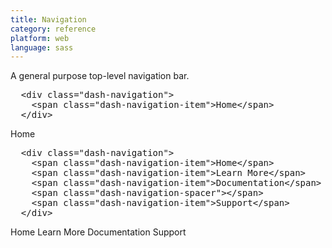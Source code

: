 ```yaml
---
title: Navigation
category: reference
platform: web
language: sass
---
```


<p>A general purpose top-level navigation bar.</p>

<pre class="dash-text-size-alpha">
  &lt;div class=&quot;dash-navigation&quot;&gt;
    &lt;span class=&quot;dash-navigation-item&quot;&gt;Home&lt;/span&gt;
  &lt;/div&gt;</pre>

<div class="dash-navigation">
  <span class="dash-navigation-item">Home</span>
</div>

<pre class="dash-text-size-alpha">
  &lt;div class=&quot;dash-navigation&quot;&gt;
    &lt;span class=&quot;dash-navigation-item&quot;&gt;Home&lt;/span&gt;
    &lt;span class=&quot;dash-navigation-item&quot;&gt;Learn More&lt;/span&gt;
    &lt;span class=&quot;dash-navigation-item&quot;&gt;Documentation&lt;/span&gt;
    &lt;span class=&quot;dash-navigation-spacer&quot;&gt;&lt;/span&gt;
    &lt;span class=&quot;dash-navigation-item&quot;&gt;Support&lt;/span&gt;
  &lt;/div&gt;</pre>

<div class="dash-navigation">
  <span class="dash-navigation-item">Home</span>
  <span class="dash-navigation-item">Learn More</span>
  <span class="dash-navigation-item">Documentation</span>
  <span class="dash-navigation-spacer"></span>
  <span class="dash-navigation-item">Support</span>
</div>
